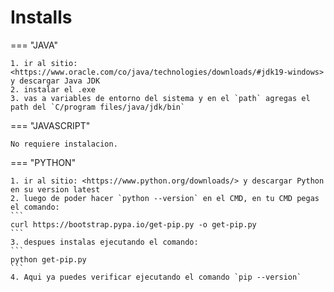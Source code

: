 # Installs

=== "JAVA"

    1. ir al sitio: <https://www.oracle.com/co/java/technologies/downloads/#jdk19-windows> y descargar Java JDK
    2. instalar el .exe
    3. vas a variables de entorno del sistema y en el `path` agregas el path del `C/program files/java/jdk/bin`

=== "JAVASCRIPT"

    No requiere instalacion.

=== "PYTHON"

    1. ir al sitio: <https://www.python.org/downloads/> y descargar Python en su version latest
    2. luego de poder hacer `python --version` en el CMD, en tu CMD pegas el comando:
    ```
    curl https://bootstrap.pypa.io/get-pip.py -o get-pip.py
    ```
    3. despues instalas ejecutando el comando:
    ```
    python get-pip.py
    ```
    4. Aqui ya puedes verificar ejecutando el comando `pip --version`

